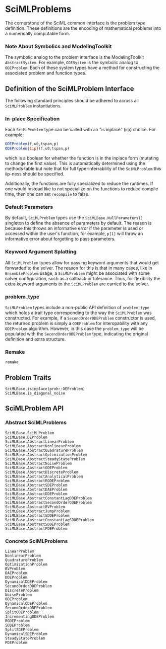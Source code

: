 # SciMLProblems

The cornerstone of the SciML common interface is the problem type definition.
These definitions are the encoding of mathematical problems into a numerically
computable form. 

### Note About Symbolics and ModelingToolkit

The symbolic analog to the problem interface is the ModelingToolkit `AbstractSystem`.
For example, `ODESystem` is the symbolic analog to `ODEProblem`. Each of these system
types have a method for constructing the associated problem and function types.

## Definition of the SciMLProblem Interface

The following standard principles should be adhered to across all 
`SciMLProblem` instantiations.

### In-place Specification

Each `SciMLProblem` type can be called with an "is inplace" (iip) choice. For example:

```julia
ODEProblem(f,u0,tspan,p)
ODEProblem{iip}(f,u0,tspan,p)
```

which is a boolean for whether the function is in the inplace form (mutating to
change the first value). This is automatically determined using the methods table
but note that for full type-inferrability of the `SciMLProblem` this iip-ness should
be specified.

Additionally, the functions are fully specialized to reduce the runtimes. If one
would instead like to not specialize on the functions to reduce compile time,
then one can set `recompile` to false.

### Default Parameters

By default, `SciMLProblem` types use the `SciMLBase.NullParameters()` singleton to
define the absence of parameters by default. The reason is because this throws an
informative error if the parameter is used or accessed within the user's function,
for example, `p[1]` will throw an informative error about forgetting to pass
parameters.

### Keyword Argument Splatting

All `SciMLProblem` types allow for passing keyword arguments that would get forwarded
to the solver. The reason for this is that in many cases, like in `EnsembleProblem`
usage, a `SciMLProblem` might be associated with some solver configuration, such as a
callback or tolerance. Thus, for flexibility the extra keyword arguments to the
`SciMLProblem` are carried to the solver.

### problem_type

`SciMLProblem` types include a non-public API definition of `problem_type` which holds
a trait type corresponding to the way the `SciMLProblem` was constructed. For example,
if a `SecondOrderODEProblem` constructor is used, the returned problem is simply a
`ODEProblem` for interopability with any `ODEProblem` algorithm. However, in this case
the `problem_type` will be populated with the `SecondOrderODEProblem` type, indicating
the original definition and extra structure.

### Remake

```@docs
remake
```

## Problem Traits

```@docs
SciMLBase.isinplace(prob::DEProblem)
SciMLBase.is_diagonal_noise
```

## SciMLProblem API

### Abstract SciMLProblems

```@docs
SciMLBase.SciMLProblem
SciMLBase.DEProblem
SciMLBase.AbstractLinearProblem
SciMLBase.AbstractNonlinearProblem
SciMLBase.AbstractQuadratureProblem
SciMLBase.AbstractOptimizationProblem
SciMLBase.AbstractSteadyStateProblem
SciMLBase.AbstractNoiseProblem
SciMLBase.AbstractODEProblem
SciMLBase.AbstractDiscreteProblem
SciMLBase.AbstractAnalyticalProblem
SciMLBase.AbstractRODEProblem
SciMLBase.AbstractSDEProblem
SciMLBase.AbstractDAEProblem
SciMLBase.AbstractDDEProblem
SciMLBase.AbstractConstantLagDDEProblem
SciMLBase.AbstractSecondOrderODEProblem
SciMLBase.AbstractBVProblem
SciMLBase.AbstractJumpProblem
SciMLBase.AbstractSDDEProblem
SciMLBase.AbstractConstantLagSDDEProblem
SciMLBase.AbstractSDDEProblem
SciMLBase.AbstractPDEProblem
```

### Concrete SciMLProblems

```@docs
LinearProblem
NonlinearProblem
QuadratureProblem
OptimizationProblem
BVProblem
DAEProblem
DDEProblem
DynamicalDDEProblem
SecondOrderDDEProblem
DiscreteProblem
NoiseProblem
ODEProblem
DynamicalODEProblem
SecondOrderODEProblem
SplitODEProblem
IncrementingODEProblem
RODEProblem
SDDEProblem
SplitSDEProblem
DynamicalSDEProblem
SteadyStateProblem
PDEProblem
```